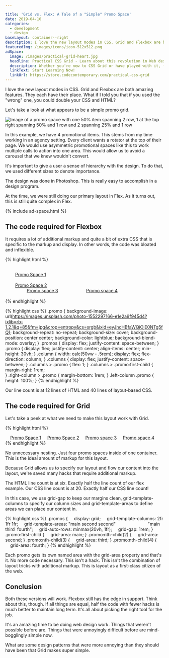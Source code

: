 ```yaml
---

title: 'Grid vs. Flex: A Tale of a "Simple" Promo Space'
date: 2019-04-10
categories:
  - development
  - design
baseLayout: container--right
description: I love the new layout modes in CSS. Grid and Flexbox are both amazing features. They each have their place. What if I told you that if you used the "wrong" one, you could double your CSS and HTML? Let's take a look at what appears to be a simple promo grid.
featuredImg: /images/icons/icon-512x512.png
adSpace: 
  image: /images/practical-grid-heart.jpg
  headline: Practical CSS Grid - Learn about this revolution in Web design!
  description: Whether you're new to CSS Grid or have played with it, finding practical examples of this new layout mechanism is the best way to learn it's power. Sign up below for two hours of practical grid knowledge just for you!
  linkText: Start Learning Now!
  linkUrl: https://store.codecontemporary.com/practical-css-grid
---
```



I love the new layout modes in CSS. Grid and Flexbox are both amazing features. They each have their place. What if I told you that if you used the "wrong" one, you could double your CSS and HTML?

Let's take a look at what appears to be a simple promo grid.

![Image of a promo space with one 50% item spanning 2 row, 1 at the top right spanning 50% and 1 row and 2 spanning 25% and 1 row](/images/simple-promo-space.jpg)

In this example, we have 4 promotional items. This stems from my time working in an agency setting. Every client wants a rotator at the top of their page. We would use asymmetric promotional spaces like this to work multiple calls to action into one area. This would allow us to avoid a carousel that we knew wouldn't convert.

It's important to give a user a sense of hierarchy with the design. To do that, we used different sizes to denote importance.

The design was done in Photoshop. This is really easy to accomplish in a design program. 

At the time, we were still doing our primary layout in Flex. As it turns out, this is still quite complex in Flex.

{% include ad-space.html %}

## The code required for Flexbox

It requires a lot of additional markup and quite a bit of extra CSS that is specific to the markup and display. In other words, the code was bloated and inflexible.

{% highlight html %}
<div class="promos">
    <div class="left-column">
        <a href="#" class="promo">Promo Space 1</a>
    </div>
    <div class="right-column">
        <a href="#" class="promo">Promo Space 2</a>
        <div class="columns">
            <a href="#" class="promo">Promo space 3</a>
            <a href="#" class="promo">Promo space 4</a>
        </div>
    </div>
</div>
{% endhighlight %}

{% highlight css %}
.promo {
    background-image: url(https://images.unsplash.com/photo-1552297166-e1e2a9f945d4?ixlib=rb-1.2.1&q=85&fm=jpg&crop=entropy&cs=srgb&ixid=eyJhcHBfaWQiOjE0NTg5fQ);
    background-repeat: no-repeat;
    background-size: cover;
    background-position: center center;
    background-color: lightblue;
    background-blend-mode: overlay;
}
.promos {
    display: flex;
    justify-content: space-between;
}
.promo {
    display: flex;
    justify-content: center;
    align-items: center;
    min-height: 30vh;
}
.column {
    width: calc(50vw - .5rem);
    display: flex;
    flex-direction: column;
}
.columns {
    display: flex;
    justify-content: space-between;
}
.columns > .promo {
    flex: 1;
}
.columns > .promo:first-child {
    margin-right: 1rem;  
}
.right-column > .promo {
    margin-bottom: 1rem;
}
.left-column .promo {
    height: 100%;
}
{% endhighlight %}

Our line count is at 12 lines of HTML and 40 lines of layout-based CSS.

## The code required for Grid

Let's take a peek at what we need to make this layout work with Grid.

{% highlight html %}
<div class="promos">
    <a href="#" class="promo">Promo Space 1</a>
    <a href="#" class="promo">Promo Space 2</a>
    <a href="#" class="promo">Promo space 3</a>
    <a href="#" class="promo">Promo space 4</a>
</div>
{% endhighlight %}

No unnecessary nesting. Just four promo spaces inside of one container. This is the ideal amount of markup for this layout.

Because Grid allows us to specify our layout and flow our content into the layout, we're saved many hacks that require additional markup.

The HTML line count is at six. Exactly half the line count of our flex example. Our CSS line count is at 20\. Exactly half our CSS line count!

In this case, we use grid-gap to keep our margins clean, grid-template-columns to specify our column sizes and grid-template-areas to define areas we can place our content in.

{% highlight css %}
.promos {
    display: grid;
    grid-template-columns: 2fr 1fr 1fr;
    grid-template-areas: "main second second"
                         "main third  fourth";
    grid-auto-rows: minmax(20vh, 1fr);
    grid-gap: 1rem;
}
.promo:first-child {
    grid-area: main;
}
.promo:nth-child(2) {
    grid-area: second;
}
.promo:nth-child(3) {
    grid-area: third;
}
.promo:nth-child(4) {
    grid-area: fourth;
}
{% endhighlight %}

Each promo gets its own named area with the grid-area property and that's it. No more code necessary. This isn't a hack. This isn't the combination of layout tricks with additional markup. This is layout as a first-class citizen of the web.

## Conclusion

Both these versions will work. Flexbox still has the edge in support. Think about this, though. If all things are equal, half the code with fewer hacks is much better to maintain long term. It's all about picking the right tool for the job.

It's an amazing time to be doing web design work. Things that weren't possible before are. Things that were annoyingly difficult before are mind-bogglingly simple now.

What are some design patterns that were more annoying than they should have been that Grid makes super simple.